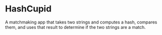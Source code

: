 # HashCupid
A matchmaking app that takes two strings and computes a hash, compares them, and uses that result to determine if the two strings are a match.
